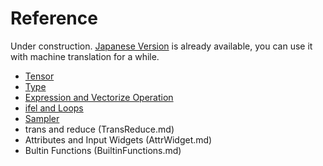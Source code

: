 # Reference

Under construction.
[Japanese Version](../../ja/Reference/README.md) is already available, you can use it with machine translation for a while. 

- [Tensor](Tensor.md)
- [Type](Type.md)
- [Expression and Vectorize Operation](Expression.md)
- [ifel and Loops](IfelLoop.md)
- [Sampler](Sampler.md)
- trans and reduce (TransReduce.md)
- Attributes and Input Widgets (AttrWidget.md)
- Bultin Functions (BuiltinFunctions.md)